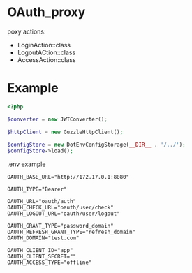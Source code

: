# OAuth_proxy
poxy actions: 
- LoginAction::class
- LogoutACtion::class
- AccessAction::class

# Example 
```php
<?php

$converter = new JWTConverter();

$httpClient = new GuzzleHttpClient();

$configStore = new DotEnvConfigStorage(__DIR__ . '/../');
$configStore->load();
```

.env example 

```env
OAUTH_BASE_URL="http://172.17.0.1:8080"

OAUTH_TYPE="Bearer"

OAUTH_URL="oauth/auth"
OAUTH_CHECK_URL="oauth/user/check"
OAUTH_LOGOUT_URL="oauth/user/logout"

OAUTH_GRANT_TYPE="password_domain"
OAUTH_REFRESH_GRANT_TYPE="refresh_domain"
OAUTH_DOMAIN="test.com"

OAUTH_CLIENT_ID="app"
OAUTH_CLIENT_SECRET=""
OAUTH_ACCESS_TYPE="offline"
```
